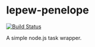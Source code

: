 lepew-penelope
==============
[![Build Status](https://travis-ci.org/tizzo/lepew-penelope.svg?branch=master)](https://travis-ci.org/tizzo/lepew-penelope)

A simple node.js task wrapper.

